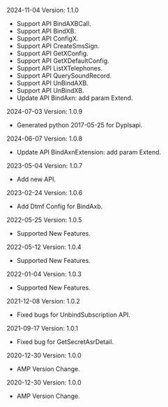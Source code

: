 2024-11-04 Version: 1.1.0
- Support API BindAXBCall.
- Support API BindXB.
- Support API ConfigX.
- Support API CreateSmsSign.
- Support API GetXConfig.
- Support API GetXDefaultConfig.
- Support API ListXTelephones.
- Support API QuerySoundRecord.
- Support API UnBindAXB.
- Support API UnBindXB.
- Update API BindAxn: add param Extend.


2024-07-03 Version: 1.0.9
- Generated python 2017-05-25 for Dyplsapi.

2024-06-07 Version: 1.0.8
- Update API BindAxnExtension: add param Extend.


2023-05-04 Version: 1.0.7
- Add new API.

2023-02-24 Version: 1.0.6
- Add Dtmf Config for BindAxb.

2022-05-25 Version: 1.0.5
- Supported New Features.

2022-05-12 Version: 1.0.4
- Supported New Features.

2022-01-04 Version: 1.0.3
- Supported New Features.

2021-12-08 Version: 1.0.2
- Fixed bugs for UnbindSubscription API.

2021-09-17 Version: 1.0.1
- Fixed bug for GetSecretAsrDetail.

2020-12-30 Version: 1.0.0
- AMP Version Change.

2020-12-30 Version: 1.0.0
- AMP Version Change.

